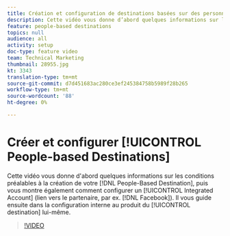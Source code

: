 ```yaml
---
title: Création et configuration de destinations basées sur des personnes
description: Cette vidéo vous donne d’abord quelques informations sur les conditions préalables à la création de votre destination basée sur les personnes, puis vous montre également comment configurer un compte intégré (lien vers le partenaire, par exemple Facebook). Il vous guide ensuite dans la configuration interne au produit de la destination elle-même.
feature: people-based destinations
topics: null
audience: all
activity: setup
doc-type: feature video
team: Technical Marketing
thumbnail: 28955.jpg
kt: 3343
translation-type: tm+mt
source-git-commit: d7d451683ac280ce3ef245384758b5989f28b265
workflow-type: tm+mt
source-wordcount: '88'
ht-degree: 0%

---
```



# Créer et configurer [!UICONTROL People-based Destinations]

Cette vidéo vous donne d&#39;abord quelques informations sur les conditions préalables à la création de votre [!DNL People-Based Destination], puis vous montre également comment configurer un [!UICONTROL Integrated Account] (lien vers le partenaire, par ex. [!DNL Facebook]). Il vous guide ensuite dans la configuration interne au produit du [!UICONTROL destination] lui-même.

>[!VIDEO](https://video.tv.adobe.com/v/28955/?quality=12)
